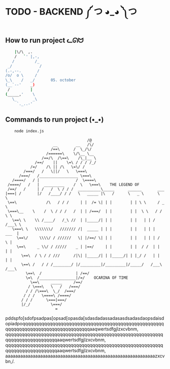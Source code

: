 # TODO - BACKEND ༼ つ ◕_◕ ༽つ

## How to run project ᓚᘏᗢ

```bash
    |\/\  ,.
    /   `' |,-,
   /         /_
 _/            /
(.-,--.       /
/o/  o \     /
\_\    /   _/       05. october
(__`--'    _)
 /         |
(_____,'    \ 
   \_       _\
     `._..-'
```


## Commands to run project (•_•)
```bash
    node index.js
```

```
                                    /@
                     __        __   /\/
                    /==\      /  \_/\/   
                  /======\    \/\__ \__
                /==/\  /\==\    /\_|__ \
             /==/    ||    \=\ / / / /_/
           /=/    /\ || /\   \=\/ /     
        /===/   /   \||/   \   \===\
      /===/   /_________________ \===\
   /====/   / |                /  \====\
 /====/   /   |  _________    /  \   \===\    THE LEGEND OF 
 /==/   /     | /   /  \ / / /  __________\_____      ______       ___
|===| /       |/   /____/ / /   \   _____ |\   /      \   _ \      \  \
 \==\             /\   / / /     | |  /= \| | |        | | \ \     / _ \
 \===\__    \    /  \ / / /   /  | | /===/  | |        | |  \ \   / / \ \
   \==\ \    \\ /____/   /_\ //  | |_____/| | |        | |   | | / /___\ \
   \===\ \   \\\\\\\/   /////// /|  _____ | | |        | |   | | |  ___  |
     \==\/     \\\\/ / //////   \| |/==/ \| | |        | |   | | | /   \ |
     \==\     _ \\/ / /////    _ | |==/     | |        | |  / /  | |   | |
       \==\  / \ / / ///      /|\| |_____/| | |_____/| | |_/ /   | |   | |
       \==\ /   / / /________/ |/_________|/_________|/_____/   /___\ /___\
         \==\  /               | /==/
         \=\  /________________|/=/    OCARINA OF TIME
           \==\     _____     /==/ 
          / \===\   \   /   /===/
         / / /\===\  \_/  /===/
        / / /   \====\ /====/
       / / /      \===|===/
       |/_/         \===/
                      =
```

pddspfo[sdofpsadpas[opsad[opasda[sdasdadassadasasdsadasdaopsdaisdopiadpoqqqqqqqqqqqqqqqqqqqqqqqqqqqqqqqqqqqqqqqqqqqqqqqqqqqqqqqqqqqqqqqqqqqqqqqqqqqqqqqqqqqaaqwertsdfgjlzxcvbnm,      qqqqqqqqqqqqqqqqqqqqqqqqqqqqqqqqqqqqqqqqqqqqqqqqqqqqqqqqqqqqqqqqqqqqqqqqqqqqqaaqwertsdfgjlzxcvbnm,      qqqqqqqqqqqqqqqqqqqqqqqqqqqqqqqqqqqqqqqqqqqqqqqqqqqqqqqqqqqqqqqqqqqqqqqqqqqqqaaqwertsdfgjlzxcvbnm,      aaaaaaaaaaaaaaaaaaaaaaaaaaaaaaaaaaaaaaaaaaaaaaaaaaaaaaaaaaaazxcvbn,/.
